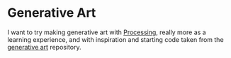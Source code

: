# Generative Art

I want to try making generative art with [Processing](https://www.processing.org/),
really more as a learning experience, and with inspiration and starting
code taken from the [generative art](https://github.com/erdavids/Generative-Art) repository.

